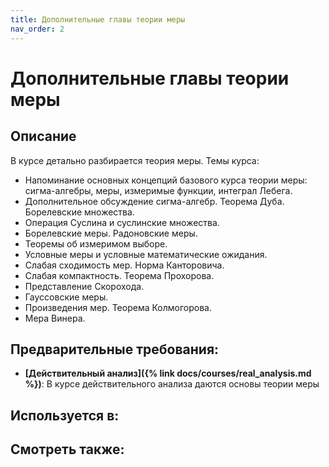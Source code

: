 ```yaml
---
title: Дополнительные главы теории меры
nav_order: 2
---
```


# Дополнительные главы теории меры


## Описание 
В курсе детально разбирается теория меры. 
Темы курса:
- Напоминание основных концепций базового курса теории меры: сигма-алгебры, меры, измеримые функции, интеграл Лебега. 
- Дополнительное обсуждение сигма-алгебр. Теорема Дуба. Борелевские множества. 
-  Операция Суслина и суслинские множества. 
-  Борелевские меры. Радоновские меры. 
- Теоремы об измеримом выборе.  
- Условные меры и условные математические ожидания. 
- Слабая сходимость мер. Норма Канторовича. 
- Слабая компактность. Теорема Прохорова. 
- Представление Скорохода. 
- Гауссовские меры. 
- Произведения мер. Теорема Колмогорова. 
- Мера Винера. 


## Предварительные требования:

- **[Действительный анализ]({% link docs/courses/real_analysis.md %})**: В курсе действительного анализа даются основы теории меры



## Используется в:


## Смотреть также:
